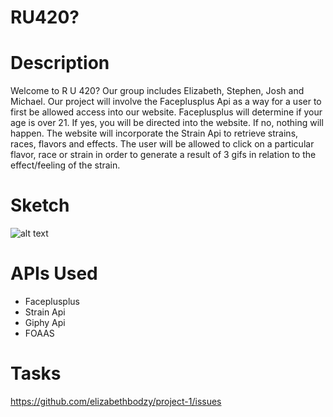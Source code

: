 # RU420?


# Description 
Welcome to R U 420? Our group includes Elizabeth, Stephen, Josh and Michael. Our project will involve the Faceplusplus Api as a way for a user to first be allowed access into our website. Faceplusplus will determine if your age is over 21. If yes, you will be directed into the website. If no, nothing will happen. The website will incorporate the Strain Api to retrieve strains, races, flavors and effects. The user will be allowed to click on a particular flavor, race or strain in order to generate a result of 3 gifs in relation to the effect/feeling of the strain.

# Sketch
![alt text](http://url/sketch.jpeg)

# APIs Used
* Faceplusplus
* Strain Api
* Giphy Api
* FOAAS 

# Tasks 
https://github.com/elizabethbodzy/project-1/issues
